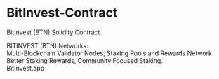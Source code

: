 # BitInvest-Contract
BitInvest (BTN) Solidity Contract

BITINVEST (BTN) Networks:<br>
Multi-Blockchain Validator Nodes, Staking Pools and Rewards Network<br>
Better Staking Rewards, Community Focused Staking.<br>
BitInvest.app
